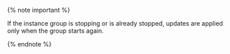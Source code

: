 {% note important %}

If the instance group is stopping or is already stopped, updates are applied only when the group starts again.

{% endnote %}

